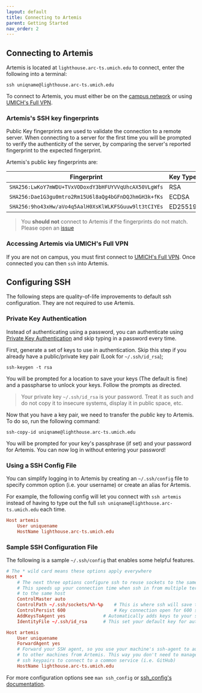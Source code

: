 ```yaml
---
layout: default
title: Connecting to Artemis
parent: Getting Started
nav_order: 2
---
```


## Connecting to Artemis

Artemis is located at `lighthouse.arc-ts.umich.edu` to connect, enter the following into a
terminal:

```shell
ssh uniqname@lighthouse.arc-ts.umich.edu
```

To connect to Artemis, you must either be on the [campus network] or using [UMICH's Full VPN].

[campus network]: https://its.umich.edu/enterprise/wifi-networks
[UMICH's Full VPN]: https://its.umich.edu/enterprise/wifi-networks/vpn


### Artemis's SSH key fingerprints

Public Key fingerprints are used to validate the connection to a remote server.
When connecting to a server for the first time you will be prompted to verify
the authenticity of the server, by comparing the server's reported fingerprint to
the expected fingerprint.

Artemis's public key fingerprints are:

| Fingerprint | Key Type |
| ----------- | -------- |
| `SHA256:LwKoY7mWDU+TVxVODoxdY3bHFUYVVqUhcAX50VLgWfs` | RSA |
| `SHA256:Dae1G3gu0mtro2Rm15U6l8aQg4bGFnDQJhmGH3k+fKs` | ECDSA |
| `SHA256:9ho43xHw/aVo4q5AalH0XsKlWLKFSGuuw9lt3tCIYEs` | ED25519 |

> You **should not** connect to Artemis if the fingerprints do not match.
> Please open an [issue](https://github.com/ArjunaCluster/ArjunaUsers/issues)

### Accessing Artemis via UMICH's Full VPN

If you are not on campus, you must first connect to [UMICH's Full VPN]. Once connected
you can then `ssh` into Artemis.

## Configuring SSH

The following steps are quality-of-life improvements to default ssh configuration.
They are not required to use Artemis.

### Private Key Authentication

Instead of authenticating using a password, you can authenticate using
[Private Key Authentication] and skip typing in a password every time.

[Private Key Authentication]: https://help.ubuntu.com/community/SSH/OpenSSH/Keys

First, generate a set of keys to use in authentication. Skip this step if you
already have a public/private key pair (Look for `~/.ssh/id_rsa`);

```shell
ssh-keygen -t rsa
```

You will be prompted for a location to save your keys (The default is fine) and a
passpharse to unlock your keys. Follow the prompts as directed.

> Your private key `~/.ssh/id_rsa` is your password. Treat it as such and do
> not copy it to insecure systems, display it in public space, etc.

Now that you have a key pair, we need to transfer the *public* key to Artemis.
To do so, run the following command:

```shell
ssh-copy-id uniqname@lighthouse.arc-ts.umich.edu
```

You will be prompted for your key's passphrase (if set) and your password for Artemis.
You can now log in without entering your password!

### Using a SSH Config File

You can simplify logging in to Artemis by creating an `~/.ssh/config` file to
specify common option (i.e. your username) or create an alias for Artemis.

For example, the following config will let you connect with `ssh artemis`
instead of having to type out the full `ssh uniqname@lighthouse.arc-ts.umich.edu` each time.

``` conf
Host artemis
    User uniquename
    HostName lighthouse.arc-ts.umich.edu
```

### Sample SSH Configuration File

The following is a sample `~/.ssh/config` that enables some helpful features.

``` conf
# The * wild card means these options apply everywhere
Host *
    # The next three options configure ssh to reuse sockets to the same host.
    # This speeds up your connection time when ssh in from multiple terminals
    # to the same host
    ControlMaster auto
    ControlPath ~/.ssh/sockets/%h-%p    # This is where ssh will save the sockets too
    ControlPersist 600                  # Key connection open for 600 seconds
    AddKeysToAgent yes              # Automatically adds keys to your ssh-agent
    IdentityFile ~/.ssh/id_rsa      # This set your default key for authentication

Host artemis
    User uniquename
    ForwardAgent yes
    # Forward your SSH agent, so you use your machine's ssh-agent to authenticate
    # to other machines from Artemis. This way you don't need to manage multiple
    # ssh keypairs to connect to a common service (i.e. GitHub)
    HostName lighthouse.arc-ts.umich.edu

```

For more configuration options see `man ssh_config` or
[ssh_config's documentation](https://man.openbsd.org/ssh_config).

